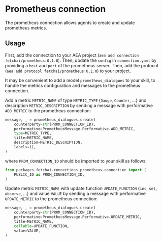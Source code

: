 # Prometheus connection
The prometheus connection allows agents to create and update prometheus metrics.

## Usage

First, add the connection to your AEA project (`aea add connection fetchai/prometheus:0.1.0`). Then, update the `config` in `connection.yaml` by providing a `host` and `port` of the prometheus server. Then, add the protocol (`aea add protocol fetchai/prometheus:0.1.0`) to your project. 

It may be convenient to add a model `prometheus_dialogues` to your skill, to handle the metrics configuration and messages to the prometheus connection.

Add a metric `METRIC_NAME` of type `METRIC_TYPE` {`Gauge`, `Counter`, ...} and description `METRIC_DESCRIPTION` by sending a message with performative `ADD_METRIC` to the prometheus connection:
```python
message, _ = prometheus_dialogues.create(
    counterparty=str(PROM_CONNECTION_ID),
    performative=PrometheusMessage.Performative.ADD_METRIC,
    type=METRIC_TYPE,
    title=METRIC_NAME,
    description=METRIC_DESCRIPTION,
    labels=(),
)
```
where `PROM_CONNECTION_ID` should be imported to your skill as follows:
```python
from packages.fetchai.connections.prometheus.connection import (
    PUBLIC_ID as PROM_CONNECTION_ID,
)
```

Update metric `METRIC_NAME` with update function `UPDATE_FUNCTION` {`inc`, `set`, `observe`, ...} and value `VALUE` by sending a message with performative `UPDATE_METRIC` to the prometheus connection:
```python
message, _ = prometheus_dialogues.create(
    counterparty=str(PROM_CONNECTION_ID),
    performative=PrometheusMessage.Performative.UPDATE_METRIC,
    title=METRIC_NAME,
    callable=UPDATE_FUNCTION,
    value=VALUE,
)
```




